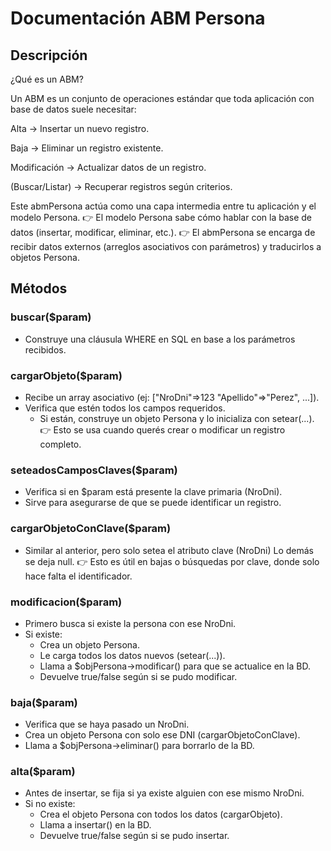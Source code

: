 # Documentación ABM Persona

## Descripción
¿Qué es un ABM?

Un ABM es un conjunto de operaciones estándar que toda aplicación con base de datos suele necesitar:

Alta → Insertar un nuevo registro.

Baja → Eliminar un registro existente.

Modificación → Actualizar datos de un registro.

(Buscar/Listar) → Recuperar registros según criterios.

Este abmPersona actúa como una capa intermedia entre tu aplicación y el modelo Persona.
👉 El modelo Persona sabe cómo hablar con la base de datos (insertar, modificar, eliminar, etc.).
👉 El abmPersona se encarga de recibir datos externos (arreglos asociativos con parámetros) y traducirlos a objetos Persona.

## Métodos

### buscar($param)
- Construye una cláusula WHERE en SQL en base a los parámetros recibidos.

### cargarObjeto($param)
- Recibe un array asociativo (ej: ["NroDni"=>123 "Apellido"=>"Perez", ...]).
- Verifica que estén todos los campos requeridos.
    - Si están, construye un objeto Persona y lo inicializa con setear(...).
👉 Esto se usa cuando querés crear o modificar un registro completo.

### seteadosCamposClaves($param)
- Verifica si en $param está presente la clave primaria (NroDni).
- Sirve para asegurarse de que se puede identificar un registro.

### cargarObjetoConClave($param)
- Similar al anterior, pero solo setea el atributo clave (NroDni) Lo demás se deja null.
👉 Esto es útil en bajas o búsquedas por clave, donde solo hace falta el identificador.

### modificacion($param)
- Primero busca si existe la persona con ese NroDni.
- Si existe:
    - Crea un objeto Persona.
    - Le carga todos los datos nuevos (setear(...)).
    - Llama a $objPersona->modificar() para que se actualice en la BD.
    - Devuelve true/false según si se pudo modificar.

### baja($param)
- Verifica que se haya pasado un NroDni.
- Crea un objeto Persona con solo ese DNI (cargarObjetoConClave).
- Llama a $objPersona->eliminar() para borrarlo de la BD.

### alta($param)
- Antes de insertar, se fija si ya existe alguien con ese mismo NroDni.
- Si no existe:
    - Crea el objeto Persona con todos los datos (cargarObjeto).
    - Llama a insertar() en la BD.
    - Devuelve true/false según si se pudo insertar.


